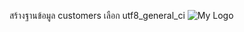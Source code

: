 สร้างฐานข้อมูล customers เลือก utf8_general_ci
![My Logo](https://preview.redd.it/mad-floppa-v0-uasaoakdoykb1.jpg?auto=webp&s=d1272e5f0732310181cdbae87f730169868cf1f4)
